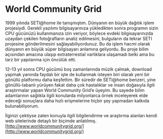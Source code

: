 # World Community Grid

1999 yılında SETI@home ile tanışmıştım. Dünyanın en büyük dağıtık işlem projesiydi. Gerekli yazılımı bilgisayarınıza yükledikten sonra programın sizin CPU gücünüzü kullanmanıza izin veriyor, böylece evdeki bilgisayarınızda uzaydan çekilen fotoğrafların analiz edilmesini, bulguların da tekrar SETI projesine gönderilmesini sağlayabiliyordunuz. Bu da işlem hacmi olarak dünyanın en büyük süper bilgisayarı anlamına geliyordu. Bu proje bilim açısından amacına ulaşıp extraterrestial varlıklara ulaşamadı belki ama bu tarz bir yapılanma için öncülük etti.

12–13 yıl sonra CPU gücümü boş zamanlarında müzik çalmak, download yapmak yanında faydalı bir işte de kullanmak isteyen biri olarak yeni bir gönüllü platformu daha keşfettim. Bir süredir de SETI@home benzeri, yine gönüllü-tabanlı yürüyen fakat daha çok hastalıklar ve insan doğasıyla ilgili araştırmalar yapan World Community Grid’e üyeyim. Bu sayede bilim adamlarının sağlıkla ilgili konularda milyonlarca örnek inceleyerek elde edeceği sonuçlara daha hızlı erişmelerine hiçbir şey yapmadan katkıda bulunabiliyorum.

İlginizi çektiyse zaten konuyla ilgili bilgilendirme ve araştırma alanları kendi web sitelerinde detaylı bir biçimde anlatılmış. [http://www.worldcommunitygrid.org/](http://www.worldcommunitygrid.org/)